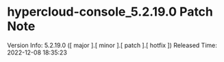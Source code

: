 # hypercloud-console_5.2.19.0 Patch Note

Version Info: 5.2.19.0 ([ major ].[ minor ].[ patch ].[ hotfix ])
Released Time: 2022-12-08 18:35:23


